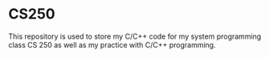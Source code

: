 # CS250
This repository is used to store my C/C++ code for my system programming class CS 250 as well as my practice with C/C++ programming.
